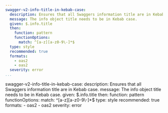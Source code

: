 ```yaml
---
swagger-v2-info-title-in-kebab-case:
  description: Ensures that all Swaggers information title are in Kebab case.
  message: The info object title needs to be in Kebab case.
  given: $.info.title
  then:
    function: pattern
    functionOptions:
      match: ^[a-z][a-z0-9\-]*$
  type: style
  recommended: true
  formats:
    - oas2
    - oas2
  severity: error
...
```

swagger-v2-info-title-in-kebab-case:
  description: Ensures that all Swaggers information title are in Kebab case.
  message: The info object title needs to be in Kebab case.
  given: $.info.title
  then:
    function: pattern
    functionOptions:
      match: ^[a-z][a-z0-9\-]*$
  type: style
  recommended: true
  formats:
    - oas2
    - oas2
  severity: error
